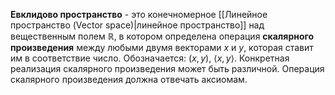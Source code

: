 **Евклидово пространство** - это конечномерное [[Линейное пространство (Vector space)|линейное пространство]] над вещественным полем $\mathbb{R}$, в котором определена операция **скалярного произведения** между любыми двумя векторами $x$ и $y$, которая ставит им в соответствие число. Обозначается: $(x,y)$, $\langle x,y\rangle$. Конкретная реализация скалярного произведения может быть различной. Операция скалярного произведения должна отвечать аксиомам.